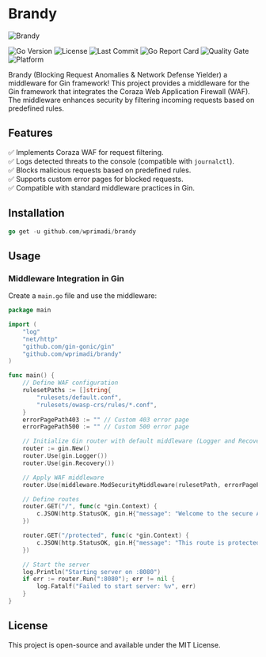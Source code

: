 # Brandy

![Brandy](https://10thwhiskey.com/cdn/shop/products/Final_BrandyBottle_Mockup_1100x.png?v=1644260369)

![Go Version](https://img.shields.io/github/go-mod/go-version/wprimadi/brandy) 
![License](https://img.shields.io/github/license/wprimadi/brandy) 
![Last Commit](https://img.shields.io/github/last-commit/wprimadi/brandy) 
![Go Report Card](https://goreportcard.com/badge/github.com/wprimadi/brandy) 
![Quality Gate](https://sonarcloud.io/api/project_badges/measure?project=wprimadi_brandy&metric=alert_status) 
![Platform](https://img.shields.io/badge/platform-linux%20%7C%20macOS%20%7C%20windows-blue)

Brandy (Blocking Request Anomalies & Network Defense Yielder) a middleware for Gin framework! This project provides a middleware for the Gin framework that integrates the Coraza Web Application Firewall (WAF). The middleware enhances security by filtering incoming requests based on predefined rules.

## Features
✅ Implements Coraza WAF for request filtering.  
✅ Logs detected threats to the console (compatible with `journalctl`).  
✅ Blocks malicious requests based on predefined rules.  
✅ Supports custom error pages for blocked requests.  
✅ Compatible with standard middleware practices in Gin.  

## Installation
```go
go get -u github.com/wprimadi/brandy
```

## Usage

### Middleware Integration in Gin

Create a `main.go` file and use the middleware:

```go
package main

import (
	"log"
	"net/http"
	"github.com/gin-gonic/gin"
	"github.com/wprimadi/brandy"
)

func main() {
	// Define WAF configuration
	rulesetPaths := []string{
		"rulesets/default.conf",
		"rulesets/owasp-crs/rules/*.conf",
	}
	errorPagePath403 := "" // Custom 403 error page
	errorPagePath500 := "" // Custom 500 error page

	// Initialize Gin router with default middleware (Logger and Recovery)
	router := gin.New()
	router.Use(gin.Logger())
	router.Use(gin.Recovery())

	// Apply WAF middleware
	router.Use(middleware.ModSecurityMiddleware(rulesetPath, errorPagePath403, errorPagePath500))

	// Define routes
	router.GET("/", func(c *gin.Context) {
		c.JSON(http.StatusOK, gin.H{"message": "Welcome to the secure API!"})
	})

	router.GET("/protected", func(c *gin.Context) {
		c.JSON(http.StatusOK, gin.H{"message": "This route is protected by WAF"})
	})

	// Start the server
	log.Println("Starting server on :8080")
	if err := router.Run(":8080"); err != nil {
		log.Fatalf("Failed to start server: %v", err)
	}
}
```

## License

This project is open-source and available under the MIT License.
